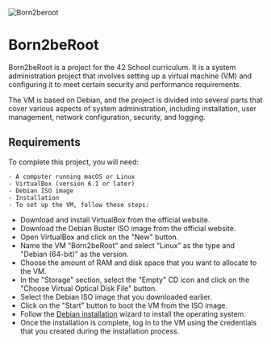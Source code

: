 
![Born2beroot](https://github.com/zelhajou/Born2beRoot/assets/39954629/48108425-b7fa-42bf-8023-5f05bd47c770)

# Born2beRoot

Born2beRoot is a project for the 42 School curriculum. It is a system administration project that involves setting up a virtual machine (VM) and configuring it to meet certain security and performance requirements.

The VM is based on Debian, and the project is divided into several parts that cover various aspects of system administration, including installation, user management, network configuration, security, and logging.

## Requirements
To complete this project, you will need:

```
- A computer running macOS or Linux
- VirtualBox (version 6.1 or later)
- Debian ISO image
- Installation
- To set up the VM, follow these steps:
```
- Download and install VirtualBox from the official website.
- Download the Debian Buster ISO image from the official website.
- Open VirtualBox and click on the "New" button.
- Name the VM "Born2beRoot" and select "Linux" as the type and "Debian (64-bit)" as the version.
- Choose the amount of RAM and disk space that you want to allocate to the VM.
- In the "Storage" section, select the "Empty" CD icon and click on the "Choose Virtual Optical Disk File" button.
- Select the Debian ISO image that you downloaded earlier.
- Click on the "Start" button to boot the VM from the ISO image.
- Follow the [Debian installation](https://github.com/zakelh6/Born2beRoot/blob/main/installation.md) wizard to install the operating system.
- Once the installation is complete, log in to the VM using the credentials that you created during the installation process.
